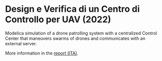 # Design e Verifica di un Centro di Controllo per UAV (2022)
Modelica simulation of a drone patrolling system with a centralized Control Center that maneuvers swarms of drones and communicates with an external server.

More information in the [report (ITA)](./relazioneditirocinio.dimarco.pdf).
